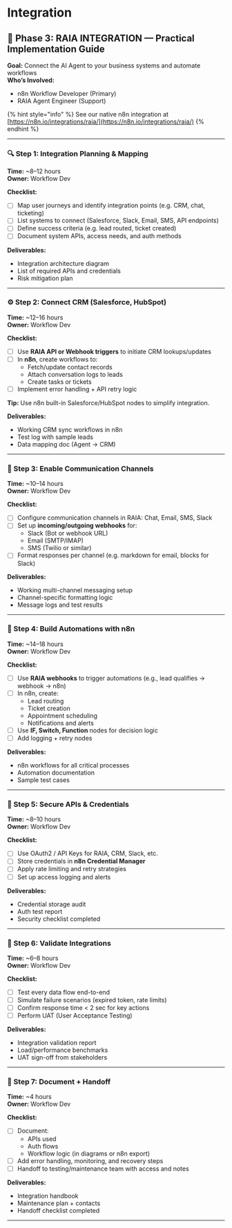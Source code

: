 # Integration

## 🔗 Phase 3: RAIA INTEGRATION — Practical Implementation Guide

**Goal:** Connect the AI Agent to your business systems and automate workflows\
**Who’s Involved:**

* n8n Workflow Developer (Primary)&#x20;
* RAIA Agent Engineer (Support)

{% hint style="info" %}
See our native n8n integration at [https://n8n.io/integrations/raia/](https://n8n.io/integrations/raia/)
{% endhint %}

***

### 🔍 Step 1: Integration Planning & Mapping

**Time:** \~8–12 hours\
**Owner:** Workflow Dev

**Checklist:**

* [ ] Map user journeys and identify integration points (e.g. CRM, chat, ticketing)
* [ ] List systems to connect (Salesforce, Slack, Email, SMS, API endpoints)
* [ ] Define success criteria (e.g. lead routed, ticket created)
* [ ] Document system APIs, access needs, and auth methods

**Deliverables:**

* Integration architecture diagram
* List of required APIs and credentials
* Risk mitigation plan

***

### ⚙️ Step 2: Connect CRM (Salesforce, HubSpot)

**Time:** \~12–16 hours\
**Owner:** Workflow Dev

**Checklist:**

* [ ] Use **RAIA API or Webhook triggers** to initiate CRM lookups/updates
* [ ] In **n8n**, create workflows to:
  * Fetch/update contact records
  * Attach conversation logs to leads
  * Create tasks or tickets
* [ ] Implement error handling + API retry logic

**Tip:** Use n8n built-in Salesforce/HubSpot nodes to simplify integration.

**Deliverables:**

* Working CRM sync workflows in n8n
* Test log with sample leads
* Data mapping doc (Agent → CRM)

***

### 💬 Step 3: Enable Communication Channels

**Time:** \~10–14 hours\
**Owner:** Workflow Dev

**Checklist:**

* [ ] Configure communication channels in RAIA: Chat, Email, SMS, Slack
* [ ] Set up **incoming/outgoing webhooks** for:
  * Slack (Bot or webhook URL)
  * Email (SMTP/IMAP)
  * SMS (Twilio or similar)
* [ ] Format responses per channel (e.g. markdown for email, blocks for Slack)

**Deliverables:**

* Working multi-channel messaging setup
* Channel-specific formatting logic
* Message logs and test results

***

### 🧩 Step 4: Build Automations with n8n

**Time:** \~14–18 hours\
**Owner:** Workflow Dev

**Checklist:**

* [ ] Use **RAIA webhooks** to trigger automations (e.g., lead qualifies → webhook → n8n)
* [ ] In n8n, create:
  * Lead routing
  * Ticket creation
  * Appointment scheduling
  * Notifications and alerts
* [ ] Use **IF, Switch, Function** nodes for decision logic
* [ ] Add logging + retry nodes

**Deliverables:**

* n8n workflows for all critical processes
* Automation documentation
* Sample test cases

***

### 🔐 Step 5: Secure APIs & Credentials

**Time:** \~8–10 hours\
**Owner:** Workflow Dev

**Checklist:**

* [ ] Use OAuth2 / API Keys for RAIA, CRM, Slack, etc.
* [ ] Store credentials in **n8n Credential Manager**
* [ ] Apply rate limiting and retry strategies
* [ ] Set up access logging and alerts

**Deliverables:**

* Credential storage audit
* Auth test report
* Security checklist completed

***

### 🧪 Step 6: Validate Integrations

**Time:** \~6–8 hours\
**Owner:** Workflow Dev

**Checklist:**

* [ ] Test every data flow end-to-end
* [ ] Simulate failure scenarios (expired token, rate limits)
* [ ] Confirm response time < 2 sec for key actions
* [ ] Perform UAT (User Acceptance Testing)

**Deliverables:**

* Integration validation report
* Load/performance benchmarks
* UAT sign-off from stakeholders

***

### 📘 Step 7: Document + Handoff

**Time:** \~4 hours\
**Owner:** Workflow Dev

**Checklist:**

* [ ] Document:
  * APIs used
  * Auth flows
  * Workflow logic (in diagrams or n8n export)
* [ ] Add error handling, monitoring, and recovery steps
* [ ] Handoff to testing/maintenance team with access and notes

**Deliverables:**

* Integration handbook
* Maintenance plan + contacts
* Handoff checklist completed

***

